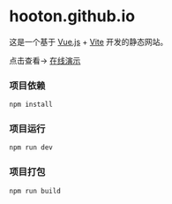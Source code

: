 # hooton.github.io

这是一个基于 [Vue.js](https://vuejs.org/) + [Vite](https://vitejs.dev/) 开发的静态网站。

点击查看→ [在线演示](https://hamwheat.github.io/hooton.github.io/)

### 项目依赖

```sh
npm install
```

### 项目运行

```sh
npm run dev
```

### 项目打包

```sh
npm run build
```
